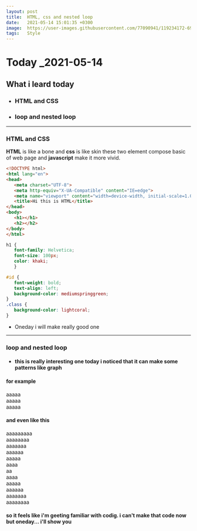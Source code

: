 ```yaml
---
layout: post
title:  HTML, css and nested loop
date:   2021-05-14 15:01:35 +0300
image:  https://user-images.githubusercontent.com/77090941/119234172-69717180-bb67-11eb-8acc-f687aa97de80.jpg
tags:   Style
---
```

# Today  _2021-05-14
## What i leard today 
 - ### HTML and CSS 
 - ### loop and nested loop

---
### HTML and CSS

**HTML** is like a bone and **css** is like skin 
these two element compose basic of web page 
and **javascript** make it more vivid. 
 ``` html
 <!DOCTYPE html>
<html lang="en">
<head>
    <meta charset="UTF-8">
    <meta http-equiv="X-UA-Compatible" content="IE=edge">
    <meta name="viewport" content="width=device-width, initial-scale=1.0">
    <title>Hi this is HTML</title>
</head>
<body>
    <h1></h1>
    <h2></h2>
</body>
</html>
 ```

 ```css
 h1 {
    font-family: Helvetica;
    font-size: 100px;
    color: khaki;
    }

#id {
    font-weight: bold;
    text-align: left;
    background-color: mediumspringgreen;
}
.class {
    background-color: lightcoral;
}
 ```
 - Oneday i will make really good one

 ---
 ### loop and nested loop
  - #### this is really interesting one today i noticed that it can make some patterns like graph 

#### for example
  
  aaaaa  
  aaaaa \
    aaaaa 
  

#### and even like this 

 aaaaaaaaa\
 aaaaaaaa\
 aaaaaaa\
 aaaaaa\
 aaaaa\
 aaaa\
 aa\
 aaaa\
 aaaaa\
 aaaaaa\
 aaaaaaa\
 aaaaaaaa 

  
  ####  so it feels like i'm geeting familiar with codig.  i can't make that code now but oneday... i'll show you
 